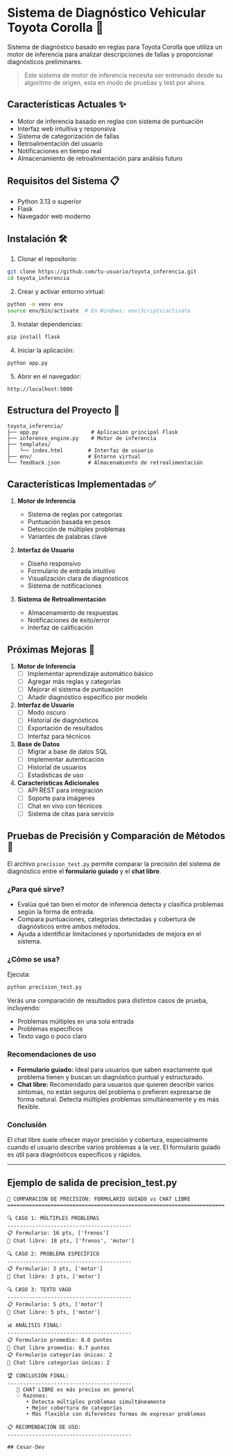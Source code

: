 # Sistema de Diagnóstico Vehicular Toyota Corolla 🚗

Sistema de diagnóstico basado en reglas para Toyota Corolla que utiliza un motor de inferencia para analizar descripciones de fallas y proporcionar diagnósticos preliminares.

> Este sistema de motor de inferencia necesita ser entrenado desde su algoritmo de origen, esta en modo de pruebas y test por ahora.

## Características Actuales ✨

- Motor de inferencia basado en reglas con sistema de puntuación
- Interfaz web intuitiva y responsiva
- Sistema de categorización de fallas
- Retroalimentación del usuario
- Notificaciones en tiempo real
- Almacenamiento de retroalimentación para análisis futuro

## Requisitos del Sistema 📋

- Python 3.13 o superior
- Flask
- Navegador web moderno

## Instalación 🛠️

1. Clonar el repositorio:
```bash
git clone https://github.com/tu-usuario/toyota_inferencia.git
cd toyota_inferencia
```

2. Crear y activar entorno virtual:
```bash
python -m venv env
source env/bin/activate  # En Windows: env\Scripts\activate
```

3. Instalar dependencias:
```bash
pip install flask
```

4. Iniciar la aplicación:
```bash
python app.py
```

5. Abrir en el navegador:
```
http://localhost:5000
```

## Estructura del Proyecto 📁

```
toyota_inferencia/
├── app.py                 # Aplicación principal Flask
├── inference_engine.py    # Motor de inferencia
├── templates/
│   └── index.html        # Interfaz de usuario
├── env/                  # Entorno virtual
└── feedback.json         # Almacenamiento de retroalimentación
```

## Características Implementadas ✅

1. **Motor de Inferencia**
   - Sistema de reglas por categorías
   - Puntuación basada en pesos
   - Detección de múltiples problemas
   - Variantes de palabras clave

2. **Interfaz de Usuario**
   - Diseño responsivo
   - Formulario de entrada intuitivo
   - Visualización clara de diagnósticos
   - Sistema de notificaciones

3. **Sistema de Retroalimentación**
   - Almacenamiento de respuestas
   - Notificaciones de éxito/error
   - Interfaz de calificación

## Próximas Mejoras 🚀

1. **Motor de Inferencia**
   - [ ] Implementar aprendizaje automático básico
   - [ ] Agregar más reglas y categorías
   - [ ] Mejorar el sistema de puntuación
   - [ ] Añadir diagnóstico específico por modelo

2. **Interfaz de Usuario**
   - [ ] Modo oscuro
   - [ ] Historial de diagnósticos
   - [ ] Exportación de resultados
   - [ ] Interfaz para técnicos

3. **Base de Datos**
   - [ ] Migrar a base de datos SQL
   - [ ] Implementar autenticación
   - [ ] Historial de usuarios
   - [ ] Estadísticas de uso

4. **Características Adicionales**
   - [ ] API REST para integración
   - [ ] Soporte para imágenes
   - [ ] Chat en vivo con técnicos
   - [ ] Sistema de citas para servicio

## Pruebas de Precisión y Comparación de Métodos 🧪

El archivo `precision_test.py` permite comparar la precisión del sistema de diagnóstico entre el **formulario guiado** y el **chat libre**.

### ¿Para qué sirve?
- Evalúa qué tan bien el motor de inferencia detecta y clasifica problemas según la forma de entrada.
- Compara puntuaciones, categorías detectadas y cobertura de diagnósticos entre ambos métodos.
- Ayuda a identificar limitaciones y oportunidades de mejora en el sistema.

### ¿Cómo se usa?

Ejecuta:
```bash
python precision_test.py
```

Verás una comparación de resultados para distintos casos de prueba, incluyendo:
- Problemas múltiples en una sola entrada
- Problemas específicos
- Texto vago o poco claro

### Recomendaciones de uso
- **Formulario guiado:** Ideal para usuarios que saben exactamente qué problema tienen y buscan un diagnóstico puntual y estructurado.
- **Chat libre:** Recomendado para usuarios que quieren describir varios síntomas, no están seguros del problema o prefieren expresarse de forma natural. Detecta múltiples problemas simultáneamente y es más flexible.

### Conclusión
El chat libre suele ofrecer mayor precisión y cobertura, especialmente cuando el usuario describe varios problemas a la vez. El formulario guiado es útil para diagnósticos específicos y rápidos.

---

## Ejemplo de salida de precision_test.py

```
🎯 COMPARACIÓN DE PRECISIÓN: FORMULARIO GUIADO vs CHAT LIBRE
======================================================================

🔍 CASO 1: MÚLTIPLES PROBLEMAS
----------------------------------------
📋 Formulario: 16 pts, ['frenos']
💬 Chat libre: 18 pts, ['frenos', 'motor']

🔍 CASO 2: PROBLEMA ESPECÍFICO
----------------------------------------
📋 Formulario: 3 pts, ['motor']
💬 Chat libre: 3 pts, ['motor']

🔍 CASO 3: TEXTO VAGO
----------------------------------------
📋 Formulario: 5 pts, ['motor']
💬 Chat libre: 5 pts, ['motor']

📊 ANÁLISIS FINAL:
----------------------------------------
📋 Formulario promedio: 8.0 puntos
💬 Chat libre promedio: 8.7 puntos
📋 Formulario categorías únicas: 2
💬 Chat libre categorías únicas: 2

🏆 CONCLUSIÓN FINAL:
----------------------------------------
   🥇 CHAT LIBRE es más preciso en general
   💡 Razones:
      • Detecta múltiples problemas simultáneamente
      • Mejor cobertura de categorías
      • Más flexible con diferentes formas de expresar problemas

📋 RECOMENDACIÓN DE USO:
----------------------------------------

## Cesar-Dev
